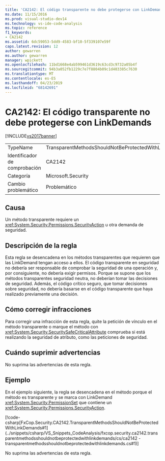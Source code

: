 ```yaml
---
title: 'CA2142: El código transparente no debe protegerse con LinkDemands | Documentos de Microsoft'
ms.date: 11/15/2016
ms.prod: visual-studio-dev14
ms.technology: vs-ide-code-analysis
ms.topic: reference
f1_keywords:
- CA2142
ms.assetid: 6dc59053-5dd9-4583-bf10-5f339107e59f
caps.latest.revision: 12
author: gewarren
ms.author: gewarren
manager: wpickett
ms.openlocfilehash: 11bd1668e4ab599461d3619c63cd3c9732a05b4f
ms.sourcegitcommit: 94b3a052fb1229c7e7f8804b09c1d403385c7630
ms.translationtype: MT
ms.contentlocale: es-ES
ms.lasthandoff: 04/23/2019
ms.locfileid: "68142691"
---
```

# <a name="ca2142-transparent-code-should-not-be-protected-with-linkdemands"></a>CA2142: El código transparente no debe protegerse con LinkDemands
[!INCLUDE[vs2017banner](../includes/vs2017banner.md)]

|||
|-|-|
|TypeName|TransparentMethodsShouldNotBeProtectedWithLinkDemands|
|Identificador de comprobación|CA2142|
|Categoría|Microsoft.Security|
|Cambio problemático|Problemático|

## <a name="cause"></a>Causa
 Un método transparente requiere un <xref:System.Security.Permissions.SecurityAction> u otra demanda de seguridad.

## <a name="rule-description"></a>Descripción de la regla
 Esta regla se desencadena en los métodos transparentes que requieren que las LinkDemand tengan acceso a ellos. El código transparente en seguridad no debería ser responsable de comprobar la seguridad de una operación y, por consiguiente, no debería exigir permisos. Porque se supone que los métodos transparentes seguridad neutra, no deberían tomar las decisiones de seguridad. Además, el código crítico seguro, que tomar decisiones sobre seguridad, no debería basarse en el código transparente que haya realizado previamente una decisión.

## <a name="how-to-fix-violations"></a>Cómo corregir infracciones
 Para corregir una infracción de esta regla, quite la petición de vínculo en el método transparente o marque el método con <xref:System.Security.SecuritySafeCriticalAttribute> comprueba si está realizando la seguridad de atributo, como las peticiones de seguridad.

## <a name="when-to-suppress-warnings"></a>Cuándo suprimir advertencias
 No suprima las advertencias de esta regla.

## <a name="example"></a>Ejemplo
 En el ejemplo siguiente, la regla se desencadena en el método porque el método es transparente y se marca con LinkDemand <xref:System.Security.PermissionSet> que contiene un <xref:System.Security.Permissions.SecurityAction>.

 [!code-csharp[FxCop.Security.CA2142.TransparentMethodsShouldNotBeProtectedWithLinkDemands#1](../snippets/csharp/VS_Snippets_CodeAnalysis/fxcop.security.ca2142.transparentmethodsshouldnotbeprotectedwithlinkdemands/cs/ca2142 -transparentmethodsshouldnotbeprotectedwithlinkdemands.cs#1)]

 No suprima las advertencias de esta regla.
